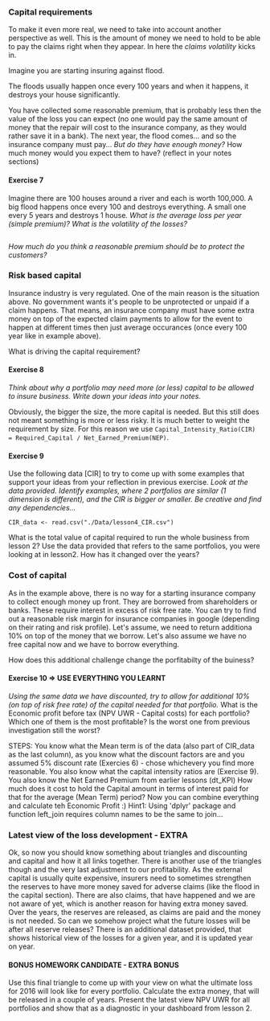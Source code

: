 ### Capital requirements
To make it even more real, we need to take into account another perspective as well. 
This is the amount of money we need to hold to be able to pay the claims right when they appear. 
In here the *claims volatility* kicks in.

Imagine you are starting insuring against flood.

The floods usually happen once every 100 years and when it happens, it destroys your house significantly. 

You have collected some reasonable premium, that is probably less then the value of the loss you can expect 
(no one would pay the same amount of money that the repair will cost to the insurance company, as they would 
rather save it in a bank). The next year, the flood comes... and so the insurance company must pay... 
*But do they have enough money?* How much money would you expect them to have? (reflect in your notes sections) 
 
 
#### Exercise 7
Imagine there are 100 houses around a river and each is worth 100,000.
A big flood happens once every 100 and destroys everything.
A small one every 5 years and destroys 1 house.
_What is the average loss per year (simple premium)? What is the volatility of the losses?_

```{r}

```

_How much do you think a reasonable premium should be to protect the customers?_


### Risk based capital
Insurance industry is very regulated. One of the main reason is the situation above. No government wants it's people
to be unprotected or unpaid if a claim happens. That means, an insurance company must have some extra money on top of the expected claim payments to allow for the event to happen at different times then just average occurances (once every 100 year like in example above).

What is driving the capital requirement?


#### Exercise 8
_Think about why a portfolio may need more (or less) capital to be allowed to insure business. Write down your ideas into your notes._

Obviously, the bigger the size, the more capital is needed. But this still does not meant something is more or less risky.
It is much better to weight the requirement by size. For this reason we use 
`Capital_Intensity_Ratio(CIR) = Required_Capital / Net_Earned_Premium(NEP)`.


#### Exercise 9
Use the following data [CIR] to try to come up with some examples that support your ideas from your reflection in previous exercise.
_Look at the data provided. Identify examples, where 2 portfolios are similar (1 dimension is different), and the CIR is bigger or smaller. Be creative and find any dependencies..._

```{r}
CIR_data <- read.csv("./Data/lesson4_CIR.csv")
```

What is the total value of capital required to run the whole business from lesson 2?
Use the data provided that refers to the same portfolios, you were looking at in lesson2. 
How has it changed over the years?


### Cost of capital
As in the example above, there is no way for a starting insurance company to collect enough money up front. They are borrowed from shareholders or banks. These require interest in excess of risk free rate. You can try to find out a reasonable risk margin for insurance companies in google (depending on their rating and risk profile). Let's assume, we need to return additiona 10% on top of the money that we borrow. Let's also assume we have no free capital now and we have to borrow everything.
 
How does this additional challenge change the porfitabilty of the buiness?


#### Exercise 10  => USE EVERYTHING YOU LEARNT
_Using the same data we have discounted, try to allow for additional 10% (on top of risk free rate) of the capital needed for that portfolio._
What is the Economic profit before tax (NPV UWR - Capital costs) for each
portfolio? Which one of them is the most profitable? Is the worst one from previous investigation still the worst?

STEPS:
You know what the Mean term is of the data (also part of CIR_data as the last column), as you know what the discount factors are 
and you assumed 5% discount rate (Exercies 6) - chose whichevery you find more reasonable.
You also know what the capital intensity ratios are (Exercise 9).
You also know the Net Earned Premium from earlier lessons (dt_KPI)
How much does it cost to hold the Capital amount in terms of interest paid for that for the average (Mean Term) period?
Now you can combine everything and calculate teh Economic Profit :)
Hint1: Using 'dplyr' package and function left_join requires column names to be the same to join...


### Latest view of the loss development - EXTRA
Ok, so now you should know something about triangles and discounting and capital and how it all links together. 
There is another use of the triangles though and the very last adjustment to our profitability.
As the external capital is usually quite expensive, insurers need to sometimes strengthen the reserves to have more money saved for adverse claims (like the flood in the capital section). There are also claims, that have happened and we are not aware of yet, which is another reason for having extra money saved. Over the years, the reserves are released, as claims are paid and the money is not needed. So can we somehow project what the future losses will be after all reserve releases?
There is an additional dataset provided, that shows historical view of the losses for a given year, and it is updated year on year.


#### BONUS HOMEWORK CANDIDATE - EXTRA BONUS
Use this final triangle to come up with your view on what the ultimate loss for 2016 will look like for every portfolio.
Calculate the extra money, that will be released in a couple of years.
Present the latest view NPV UWR for all portfolios and show that as a diagnostic in your dashboard from lesson 2.
